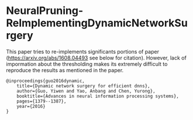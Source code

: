 # NeuralPruning-ReImplementingDynamicNetworkSurgery
This paper tries to re-implements significants portions of paper (https://arxiv.org/abs/1608.04493 see below for citation). However, lack of impormation about the thresholding makes its extremely difficult to reproduce the results as mentioned in the paper.

    @inproceedings{guo2016dynamic,
        title={Dynamic network surgery for efficient dnns},
        author={Guo, Yiwen and Yao, Anbang and Chen, Yurong},
        booktitle={Advances in neural information processing systems},
        pages={1379--1387},
        year={2016}
    }
